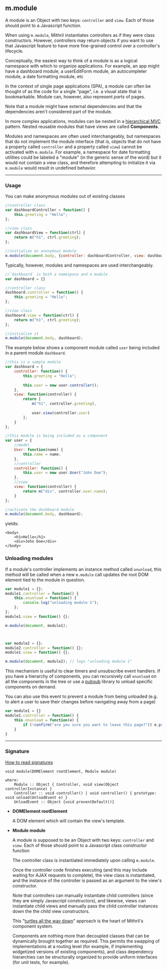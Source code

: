 ## m.module

A module is an Object with two keys: `controller` and `view`. Each of those should point to a Javascript function.

When using `m.module`, Mithril instantiates controllers as if they were class constructors. However, controllers may return objects if you want to use that Javascript feature to have more fine-grained control over a controller's lifecycle.

Conceptually, the easiest way to think of a module is as a logical namespace with which to organize applications. For example, an app might have a dashboard module, a userEditForm module, an autocompleter module, a date formatting module, etc

In the context of single page applications (SPA), a module can often be thought of as the code for a single "page", i.e. a visual state that is bookmarkable. Module can, however, also represent *parts* of pages.

Note that a module might have external dependencies and that the dependencies aren't considered part of the module.

In more complex applications, modules can be nested in a [hierarchical MVC](http://en.wikipedia.org/wiki/Hierarchical_model%E2%80%93view%E2%80%93controller) pattern. Nested reusable modules that have views are called **Components**.

Modules and namespaces are often used interchangeably, but namespaces that do not implement the module interface (that is, objects that do not have a property called `controller` and a property called `view`) cannot be activated with `m.module`. For example, a namespace for date formatting utilities could be labeled a "module" (in the generic sense of the word) but it would not contain a view class, and therefore attempting to initialize it via `m.module` would result in undefined behavior.

---

### Usage

You can make anonymous modules out of existing classes

```javascript
//controller class
var dashboardController = function() {
	this.greeting = "Hello";
};

//view class
var dashboardView = function(ctrl) {
	return m("h1", ctrl.greeting);
};

//initialize an anonymous module
m.module(document.body, {controller: dashboardController, view: dashboardView});
```

Typically, however, modules and namespaces are used interchangeably.

```javascript
//`dashboard` is both a namespace and a module
var dashboard = {}

//controller class
dashboard.controller = function() {
	this.greeting = "Hello";
};

//view class
dashboard.view = function(ctrl) {
	return m("h1", ctrl.greeting);
};

//initialize it
m.module(document.body, dashboard);
```

The example below shows a component module called `user` being included in a parent module `dashboard`.

```javascript
//this is a sample module
var dashboard = {
	controller: function() {
		this.greeting = "Hello";
		
		this.user = new user.controller();
	},
	view: function(controller) {
		return [
			m("h1", controller.greeting),
			
			user.view(controller.user)
		];
	}
};

//this module is being included as a component
var user = {
	//model
	User: function(name) {
		this.name = name;
	},
	//controller
	controller: function() {
		this.user = new user.User("John Doe");
	},
	//view
	view: function(controller) {
		return m("div", controller.user.name);
	}
};

//activate the dashboard module
m.module(document.body, dashboard);
```

yields:

```markup
<body>
	<h1>Hello</h1>
	<div>John Doe</div>
</body>
```

### Unloading modules

If a module's controller implements an instance method called `onunload`, this method will be called when a new `m.module` call updates the root DOM element tied to the module in question.

```javascript
var module1 = {};
module1.controller = function() {
	this.onunload = function() {
		console.log("unloading module 1");
	};
};
module1.view = function() {};

m.module(document, module1);



var module2 = {};
module2.controller = function() {};
module1.view = function() {};

m.module(document, module2); // logs "unloading module 1"
```

This mechanism is useful to clear timers and unsubscribe event handlers. If you have a hierarchy of components, you can recursively call `onunload` on all the components in the tree or use a [pubsub](http://microjs.com/#pubsub) library to unload specific components on demand.

You can also use this event to prevent a module from being unloaded (e.g. to alert a user to save their changes before navigating away from a page)

```javascript
var module1 = {}
module1.controller = function() {
	this.onunload = function(e) {
		if (!confirm("are you sure you want to leave this page?")) e.preventDefault()
	}
}
```

---

### Signature

[How to read signatures](how-to-read-signatures.md)

```clike
void module(DOMElement rootElement, Module module)

where:
	Module :: Object { Controller, void view(Object controllerInstance) }
	Controller :: void controller() | void controller() { prototype: void unload(UnloadEvent e) }
	UnloadEvent :: Object {void preventDefault()}
```

-	**DOMElement rootElement**

	A DOM element which will contain the view's template.
	
-	**Module module**

	A module is supposed to be an Object with two keys: `controller` and `view`. Each of those should point to a Javascript class constructor function
	
	The controller class is instantiated immediately upon calling `m.module`.
	
	Once the controller code finishes executing (and this may include waiting for AJAX requests to complete), the view class is instantiated, and the instance of the controller is passed as an argument to the view's constructor.
	
	Note that controllers can manually instantiate child controllers (since they are simply Javascript constructors), and likewise, views can instantiate child views and manually pass the child controller instances down the the child view constructors.
	
	This "[turtles all the way down](https://en.wikipedia.org/wiki/Turtles_all_the_way_down)" approach is the heart of Mithril's component system.
	
	Components are nothing more than decoupled classes that can be dynamically brought together as required. This permits the swapping of implementations at a routing level (for example, if implementing widgetized versions of existing components), and class dependency hierarchies can be structurally organized to provide uniform interfaces (for unit tests, for example).



